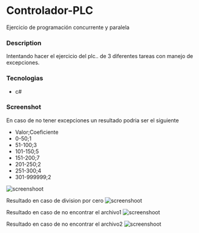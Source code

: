 # Controlador-PLC
Ejercicio de programación concurrente y paralela

### Description
Intentando hacer el ejercicio del plc.. de 3 diferentes tareas con manejo de excepciones.

### Tecnologias
* c#

### Screenshot
En caso de no tener excepciones un resultado podria ser el siguiente

* Valor;Coeficiente
* 0-50;1
* 51-100;3
* 101-150;5
* 151-200;7
* 201-250;2
* 251-300;4
* 301-999999;2

![screenshoot](https://i.ibb.co/9NbG9G6/tareabien.jpg)

Resultado en caso de division por cero
![screenshoot](https://i.ibb.co/JqHFJpX/tarea3fallocero.jpg)

Resultado en caso de no encontrar el archivo1
![screenshoot](https://i.ibb.co/V37YDcx/tarea1falloruta.jpg)

Resultado en caso de no encontrar el archivo2
![screenshoot](https://i.ibb.co/6BCSXNX/fallotarea2ruta.jpg)






